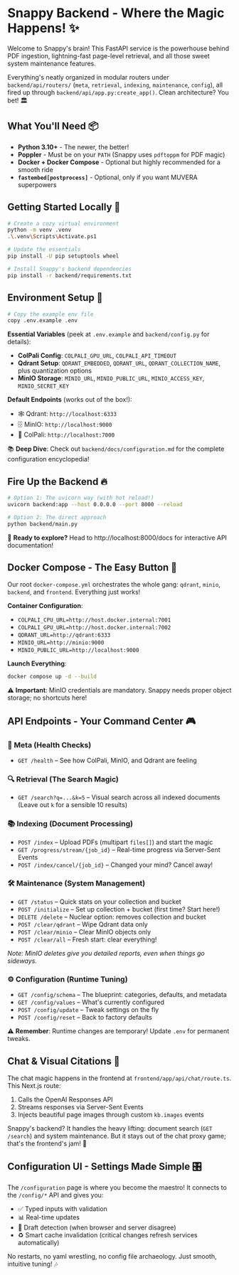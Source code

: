 # Snappy Backend - Where the Magic Happens! ✨

Welcome to Snappy's brain! This FastAPI service is the powerhouse behind PDF ingestion, lightning-fast page-level retrieval, and all those sweet system maintenance features. 

Everything's neatly organized in modular routers under `backend/api/routers/` (`meta`, `retrieval`, `indexing`, `maintenance`, `config`), all fired up through `backend/api/app.py:create_app()`. Clean architecture? You bet! 🏛️

## What You'll Need 📦

- **Python 3.10+** - The newer, the better!
- **Poppler** - Must be on your `PATH` (Snappy uses `pdftoppm` for PDF magic)
- **Docker + Docker Compose** - Optional but highly recommended for a smooth ride
- **`fastembed[postprocess]`** - Optional, only if you want MUVERA superpowers

## Getting Started Locally 🚀

```bash
# Create a cozy virtual environment
python -m venv .venv
.\.venv\Scripts\Activate.ps1

# Update the essentials
pip install -U pip setuptools wheel

# Install Snappy's backend dependencies
pip install -r backend/requirements.txt
```

## Environment Setup 🌟

```bash
# Copy the example env file
copy .env.example .env
```

**Essential Variables** (peek at `.env.example` and `backend/config.py` for details):

- **ColPali Config**: `COLPALI_GPU_URL`, `COLPALI_API_TIMEOUT`
- **Qdrant Setup**: `QDRANT_EMBEDDED`, `QDRANT_URL`, `QDRANT_COLLECTION_NAME`, plus quantization options
- **MinIO Storage**: `MINIO_URL`, `MINIO_PUBLIC_URL`, `MINIO_ACCESS_KEY`, `MINIO_SECRET_KEY`

**Default Endpoints** (works out of the box!):
- 🕸️ Qdrant: `http://localhost:6333`
- 🗄️ MinIO: `http://localhost:9000`
- 🧠 ColPali: `http://localhost:7000`

📚 **Deep Dive**: Check out `backend/docs/configuration.md` for the complete configuration encyclopedia!

## Fire Up the Backend 🔥

```bash
# Option 1: The uvicorn way (with hot reload!)
uvicorn backend:app --host 0.0.0.0 --port 8000 --reload

# Option 2: The direct approach
python backend/main.py
```

🎉 **Ready to explore?** Head to http://localhost:8000/docs for interactive API documentation!

## Docker Compose - The Easy Button 🐳

Our root `docker-compose.yml` orchestrates the whole gang: `qdrant`, `minio`, `backend`, and `frontend`. Everything just works!

**Container Configuration**:
- `COLPALI_CPU_URL=http://host.docker.internal:7001`
- `COLPALI_GPU_URL=http://host.docker.internal:7002`
- `QDRANT_URL=http://qdrant:6333`
- `MINIO_URL=http://minio:9000`
- `MINIO_PUBLIC_URL=http://localhost:9000`

**Launch Everything**:
```bash
docker compose up -d --build
```

⚠️ **Important**: MinIO credentials are mandatory. Snappy needs proper object storage; no shortcuts here!

## API Endpoints - Your Command Center 🎮

### 💓 Meta (Health Checks)

- `GET /health` – See how ColPali, MinIO, and Qdrant are feeling

### 🔍 Retrieval (The Search Magic)

- `GET /search?q=...&k=5` – Visual search across all indexed documents  
  (Leave out `k` for a sensible 10 results)

### 📚 Indexing (Document Processing)

- `POST /index` – Upload PDFs (multipart `files[]`) and start the magic
- `GET /progress/stream/{job_id}` – Real-time progress via Server-Sent Events
- `POST /index/cancel/{job_id}` – Changed your mind? Cancel away!

### 🛠️ Maintenance (System Management)

- `GET /status` – Quick stats on your collection and bucket
- `POST /initialize` – Set up collection + bucket (first time? Start here!)
- `DELETE /delete` – Nuclear option: removes collection and bucket
- `POST /clear/qdrant` – Wipe Qdrant data only
- `POST /clear/minio` – Clear MinIO objects only
- `POST /clear/all` – Fresh start: clear everything!

*Note: MinIO deletes give you detailed reports, even when things go sideways.*

### ⚙️ Configuration (Runtime Tuning)

- `GET /config/schema` – The blueprint: categories, defaults, and metadata
- `GET /config/values` – What's currently configured
- `POST /config/update` – Tweak settings on the fly
- `POST /config/reset` – Back to factory defaults

⚠️ **Remember**: Runtime changes are temporary! Update `.env` for permanent tweaks.

## Chat & Visual Citations 💬

The chat magic happens in the frontend at `frontend/app/api/chat/route.ts`. This Next.js route:
1. Calls the OpenAI Responses API
2. Streams responses via Server-Sent Events
3. Injects beautiful page images through custom `kb.images` events

Snappy's backend? It handles the heavy lifting: document search (`GET /search`) and system maintenance. But it stays out of the chat proxy game; that's the frontend's jam! 🎵

## Configuration UI - Settings Made Simple 🎛️

The `/configuration` page is where you become the maestro! It connects to the `/config/*` API and gives you:
- ✅ Typed inputs with validation
- 📊 Real-time updates
- 💾 Draft detection (when browser and server disagree)
- ♻️ Smart cache invalidation (critical changes refresh services automatically)

No restarts, no yaml wrestling, no config file archaeology. Just smooth, intuitive tuning! 🎶
